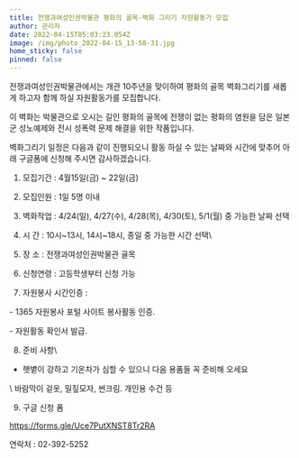 ```yaml
---
title: 전쟁과여성인권박물관 평화의 골목-벽화 그리기 자원활동가 모집
author: 관리자
date: 2022-04-15T05:03:23.054Z
image: /img/photo_2022-04-15_13-58-31.jpg
home_sticky: false
pinned: false
---
```

전쟁과여성인권박물관에서는 개관 10주년을 맞이하여 평화의 골목 벽화그리기를 새롭게 하고자 함께 하실 자원활동가를 모집합니다.

이 벽화는 박물관으로 오시는 길인 평화의 골목에 전쟁이 없는 평화의 염원을 담은 일본군 성노예제와 전시 성폭력 문제 해결을 위한 작품입니다.



벽화그리기 일정은 다음과 같이 진행되오니 활동 하실 수 있는 날짜와 시간에 맞추어 아래 구글폼에 신청해 주시면 감사하겠습니다.



1. 모집기간 : 4월15일(금) ~ 22일(금)

2. 모집인원 : 1일 5명 이내

3. 벽화작업 : 4/24(일), 4/27(수), 4/28(목), 4/30(토), 5/1(월) 중 가능한 날짜 선택

4. 시 간 : 10시\~13시, 14시\~18시, 종일 중 가능한 시간 선택\
5. 장 소 : 전쟁과여성인권박물관 골목

6. 신청연령 : 고등학생부터 신청 가능

7. 자원봉사 시간인증 :

\- 1365 자원봉사 포털 사이트 봉사활동 인증.

\- 자원활동 확인서 발급.

8. 준비 사항\
  - 햇볕이 강하고 기온차가 심할 수 있으니 다음 용품들 꼭 준비해 오세요

\    바람막이 겉옷, 밀짚모자, 썬크림. 개인용 수건 등

9. 구글 신청 폼

https://forms.gle/Uce7PutXNST8Tr2RA

연락처 : 02-392-5252
